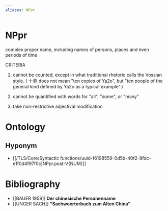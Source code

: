 ```yaml
---
aliases: NPpr
---
```

# NPpr

complex proper name, including names of persons, places and even periods of time



CRITERIA

1. cannot be counted, except in what traditional rhetoric calls the Vossian style. ( 十堯 does not mean "ten copies of Ya2o", but "ten people of the general kind defined by Ya2o as a typical example".)

2. cannot be quantified with words for "all", "some", or "many"

3. take non-restrictive adjectival modification
> 
> 
> 
# Ontology

## Hyponym
- [[/TLS/Core/Syntactic functions/uuid-f6198559-0d5b-40f2-8fdc-e1f0d4f97f0c|NPpr.post-V{NUM}]]
# Bibliography
- [[BAUER 1959]]
**Der chinesische Personenname** 
- [[UNGER SACH]]
**"Sachwoerterbuch zum Alten China"** 